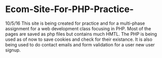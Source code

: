 # Ecom-Site-For-PHP-Practice-
10/5/16
This site is being created for practice and for a multi-phase assignment for a web development class focusing in PHP.
Most of the pages are saved as php files but contains much HMTL. 
The PHP is being used as of now to save cookies and check for their existance. 
It is also being used to do contact emails and form validation for a user new user signup.
